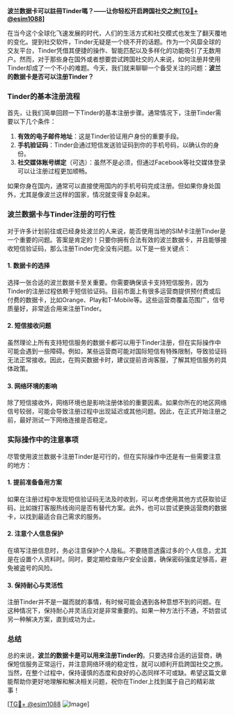 **波兰数据卡可以註冊Tinder嗎？——让你轻松开启跨国社交之旅[[TG💪+ @esim1088](https://t.me/s/esim1088)]**

在当今这个全球化飞速发展的时代，人们的生活方式和社交模式也发生了翻天覆地的变化。提到社交软件，Tinder无疑是一个绕不开的话题。作为一个风靡全球的交友平台，Tinder凭借其便捷的操作、智能匹配以及多样化的功能吸引了无数用户。然而，对于那些身在国外或者想要尝试跨国社交的人来说，如何注册并使用Tinder却成了一个不小的难题。今天，我们就来聊聊一个备受关注的问题：**波兰的数据卡是否可以注册Tinder？**

### Tinder的基本注册流程

首先，让我们简单回顾一下Tinder的基本注册步骤。通常情况下，注册Tinder需要以下几个条件：

1. **有效的电子邮件地址**：这是Tinder验证用户身份的重要手段。
2. **手机验证码**：Tinder会通过短信发送验证码到你的手机号码，以确认你的身份。
3. **社交媒体账号绑定**（可选）：虽然不是必须，但通过Facebook等社交媒体登录可以让注册过程更加顺畅。

如果你身在国内，通常可以直接使用国内的手机号码完成注册。但如果你身处国外，尤其是像波兰这样的国家，情况就变得复杂起来。

### 波兰数据卡与Tinder注册的可行性

对于许多计划前往或已经身处波兰的人来说，能否使用当地的SIM卡注册Tinder是一个重要的问题。答案是肯定的！只要你拥有合法有效的波兰数据卡，并且能够接收短信验证码，那么注册Tinder完全没有问题。以下是一些关键点：

#### 1. 数据卡的选择
选择一张合适的波兰数据卡至关重要。你需要确保该卡支持短信服务，因为Tinder的注册过程依赖于短信验证码。目前市面上有很多运营商提供预付费或后付费的数据卡，比如Orange、Play和T-Mobile等。这些运营商覆盖范围广，信号质量好，非常适合用来注册Tinder。

#### 2. 短信接收问题
虽然理论上所有支持短信服务的数据卡都可以用于Tinder注册，但在实际操作中可能会遇到一些障碍。例如，某些运营商可能对国际短信有特殊限制，导致验证码无法正常接收。因此，在购买数据卡时，建议提前咨询客服，了解其短信服务的具体政策。

#### 3. 网络环境的影响
除了短信接收外，网络环境也是影响注册体验的重要因素。如果你所在的地区网络信号较弱，可能会导致注册过程中出现延迟或其他问题。因此，在正式开始注册之前，最好测试一下网络连接是否稳定。

### 实际操作中的注意事项

尽管使用波兰数据卡注册Tinder是可行的，但在实际操作中还是有一些需要注意的地方：

#### 1. 提前准备备用方案
如果在注册过程中发现短信验证码无法及时收到，可以考虑使用其他方式获取验证码，比如拨打客服热线询问是否有替代方案。此外，也可以尝试更换运营商的数据卡，以找到最适合自己需求的服务。

#### 2. 注意个人信息保护
在填写注册信息时，务必注意保护个人隐私。不要随意透露过多的个人信息，尤其是在设置个人资料时。同时，要定期检查账户安全设置，确保密码强度足够高，避免被盗号的风险。

#### 3. 保持耐心与灵活性
注册Tinder并不是一蹴而就的事情，有时候可能会遇到各种意想不到的问题。在这种情况下，保持耐心并灵活应对是非常重要的。如果一种方法行不通，不妨尝试另一种解决方案，直到成功为止。

### 总结

总的来说，**波兰的数据卡是可以用来注册Tinder的**。只要选择合适的运营商，确保短信服务正常运行，并注意网络环境的稳定性，就可以顺利开启跨国社交之旅。当然，在整个过程中，保持谨慎的态度和良好的心态同样不可或缺。希望这篇文章能帮助你更好地理解和解决相关问题，祝你在Tinder上找到属于自己的精彩故事！

[[TG💪+ @esim1088](https://t.me/s/esim1088) ![Image](https://i.postimg.cc/4NQfJmqS/Snipaste-2025-05-13-00-14-12.png)]